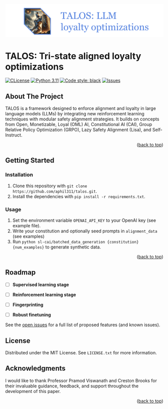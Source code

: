 <!-- Improved compatibility of back to top link: See: https://github.com/othneildrew/Best-README-Template/pull/73 -->
<a name="readme-top"></a>

<!-- PROJECT LOGO -->
<div align="center">
<!-- add image -->
<img src="./readme_assets/talos.png" alt="Logo">
<!-- <h3 align="center">TALOS</h3> -->

  <!-- <p align="center">
    A framework for creating robust, modularly aligned LLMs.
    <br />
    <a href="https://github.com/aphil311/talos"><strong>View progress »</strong></a>

  </p> -->

</div>

# TALOS: Tri-state aligned loyalty optimizations

[![CLicense](https://img.shields.io/badge/License%20-%20MIT%20-%20%23ff6863?style=flat)](https://github.com/tatsu-lab/stanford_alpaca/blob/main/LICENSE) [![Python 3.11](https://img.shields.io/badge/Python%20-%203.11%20-%20?style=flat&logo=python&logoColor=white)](https://github.com/tatsu-lab/stanford_alpaca/blob/main/LICENSE) [![Code style: black](https://img.shields.io/badge/code%20style-black-000000.svg)](https://github.com/psf/black) [![Issues](https://img.shields.io/github/issues/aphil311/talos?style=flat&logo=github&logoColor=white)](https://github.com/tatsu-lab/stanford_alpaca/blob/main/LICENSE)


<!-- ABOUT THE PROJECT -->
## About The Project
TALOS is a framework designed to enforce alignment and loyalty in large language models (LLMs) by integrating new reinforcement learning techniques with modular safety alignment strategies. It builds on concepts from Open, Monetizable, Loyal (OML) AI, Constitutional AI (CAI), Group Relative Policy Optimization (GRPO), Lazy Safety Alignment (Lisa), and Self-Instruct.

<p align="right">(<a href="#readme-top">back to top</a>)</p>

<!-- GETTING STARTED -->
## Getting Started


### Installation
1. Clone this repository with `git clone https://github.com/aphil311/talos.git`.
2. Install the dependencies with `pip install -r requirements.txt`.


### Usage 
1. Set the environment variable `OPENAI_API_KEY` to your OpenAI key (see example file).
2. Write your constitution and optionally seed prompts in `alignment_data` (see examples)
3. Run `python sl-cai/batched_data_generation {constitution} {num_examples}` to generate synthetic data.


<p align="right">(<a href="#readme-top">back to top</a>)</p> 



<!-- ROADMAP -->
## Roadmap

- [ ] **Supervised learning stage**
- [ ] **Reinforcement learning stage**
- [ ] **Fingerprinting**
- [ ] **Robust finetuning**


See the [open issues](https://github.com/aphil311/talos/issues) for a full list of proposed features (and known issues).



<!-- LICENSE -->
## License

Distributed under the MIT License. See `LICENSE.txt` for more information.



<!-- ACKNOWLEDGMENTS -->
## Acknowledgments
I would like to thank Professor Pramod Viswanath and Creston Brooks for their invaluable guidance, feedback, and support throughout the development of this paper.

<p align="right">(<a href="#readme-top">back to top</a>)</p>



<!-- MARKDOWN LINKS & IMAGES -->
<!-- https://www.markdownguide.org/basic-syntax/#reference-style-links -->
[contributors-shield]: https://img.shields.io/github/contributors/aphil311/hudson_food_finder.svg?style=for-the-badge
[contributors-url]: https://github.com/aphil311/hudson_food_finder/graphs/contributors
[forks-shield]: https://img.shields.io/github/forks/aphil311/hudson_food_finder.svg?style=for-the-badge
[forks-url]: https://github.com/aphil311/hudson_food_finder/network/members
[stars-shield]: https://img.shields.io/github/stars/aphil311/hudson_food_finder.svg?style=for-the-badge
[stars-url]: https://github.com/aphil311/hudson_food_finder/stargazers
[issues-shield]: https://img.shields.io/github/issues/aphil311/hudson_food_finder.svg?style=for-the-badge
[issues-url]: https://github.com/aphil311/hudson_food_finder/issues
[license-shield]: https://img.shields.io/github/license/aphil311/hudson_food_finder.svg?style=for-the-badge
[license-url]: https://github.com/aphil311/hudson_food_finder/blob/master/LICENSE.txt
[linkedin-shield]: https://img.shields.io/badge/-LinkedIn-black.svg?style=for-the-badge&logo=linkedin&colorB=555
[linkedin-url]: https://linkedin.com/in/linkedin_username
[product-screenshot]: images/screenshot.png

[Bootstrap.com]: https://img.shields.io/badge/Bootstrap-563D7C?style=for-the-badge&logo=bootstrap&logoColor=white
[Bootstrap-url]: https://getbootstrap.com
[Flask.com]: https://img.shields.io/badge/Flask-000000?style=for-the-badge&logo=flask&logoColor=white
[Flask-url]: https://flask.palletsprojects.com/en/2.2.x/
[Jinja.com]: https://img.shields.io/badge/jinja-cccccc.svg?style=for-the-badge&logo=jinja&logoColor=black
[Jinja-url]: https://jinja.palletsprojects.com/en/3.1.x/
[Render.com]: https://img.shields.io/badge/Render-%46E3B7.svg?style=for-the-badge&logo=render&logoColor=white
[Render-url]: https://render.com
[AWS.com]:https://img.shields.io/badge/Amazon_AWS-FF9900?style=for-the-badge&logo=amazon-aws&logoColor=white
[AWS-url]: https://aws.amazon.com


[PostgreSQL.com]: https://img.shields.io/badge/PostgreSQL-316192?style=for-the-badge&logo=postgresql&logoColor=white
[PostgreSQL-url]: https://www.postgresql.org

